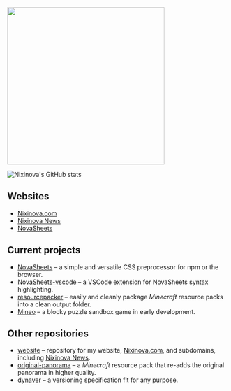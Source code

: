 <img src="https://nixinova.com/assets/images/logos/nixinova.png" width="360px">

![Nixinova's GitHub stats](https://metrics.lecoq.io/Nixinova?template=classic&followup=1&isocalendar=1&languages=1&languages.ignored=NWScript&isocalendar.duration=full-year)

## Websites
* [Nixinova.com](https://nixinova.com)
* [Nixinova News](https://news.nixinova.com)
* [NovaSheets](https://novasheets.nixinova.com)

## Current projects
* [NovaSheets](https://github.com/Nixinova/NovaSheets) – a simple and versatile CSS preprocessor for npm or the browser.
* [NovaSheets-vscode](https://github.com/Nixinova/NovaSheets-vscode) – a VSCode extension for NovaSheets syntax highlighting.
* [resourcepacker](https://github.com/Nixinova/resourcepacker) – easily and cleanly package *Minecraft* resource packs into a clean output folder.
* [Mineo](https://github.com/Nixinova/Mineo) – a blocky puzzle sandbox game in early development.

## Other repositories
* [website](https://github.com/Nixinova/website) – repository for my website, [Nixinova.com](https://Nixinova.com), and subdomains, including [Nixinova News](https://news.nixinova.com).
* [original-panorama](https://github.com/Nixinova/original-panorama) – a *Minecraft* resource pack that re-adds the original panorama in higher quality.
* [dynaver](https://github.com/Nixinova/dynaver) – a versioning specification fit for any purpose.
